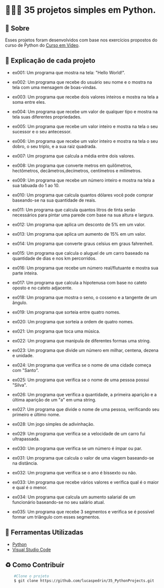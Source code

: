 # 👨🏽‍💻 35 projetos simples em Python.

## 🧐 Sobre

Esses projetos foram desenvolvidos com base nos exercícios propostos do curso de Python do [Curso em Vídeo](https://www.cursoemvideo.com/).

## 🌠 Explicação de cada projeto

- ex001: Um programa que mostra na tela: "Hello World!".

- ex002: Um programa que recebe do usuário seu nome e o mostra na tela com uma mensagem de boas-vindas.

- ex003: Um programa que recebe dois valores inteiros e mostra na tela a soma entre eles.

- ex004: Um programa que recebe um valor de qualquer tipo e mostra na tela suas diferentes propriedades.

- ex005: Um programa que recebe um valor inteiro e mostra na tela o seu sucessor e o seu antecessor.

- ex006: Um programa que recebe um valor inteiro e mostra na tela o seu dobro, o seu triplo, e a sua raiz quadrada.

- ex007: Um programa que calcula a média entre dois valores.

- ex008: Um programa que converte metros em quilômetros, hectômetros, decâmetros,decímetros, centímetros e milímetros.

- ex009: Um programa que recebe um número inteiro e mostra na tela a sua tabuada do 1 ao 10.

- ex010: Um programa que calcula quantos dólares você pode comprar baseando-se na sua quantidade de reais.

- ex011: Um programa que calcula quantos litros de tinta serão necessários para pintar uma parede com base na sua altura e largura.

- ex012: Um programa que aplica um desconto de 5% em um valor.

- ex013: Um programa que aplica um aumento de 15% em um valor.

- ex014: Um programa que converte graus celsius em graus fahrenheit.

- ex015: Um programa que calcula o aluguel de um carro baseado na quantidade de dias e nos km percorridos.

- ex016: Um programa que recebe um número real/flutuante e mostra sua parte inteira.

- ex017: Um programa que calcula a hipotenusa com base no cateto oposto e no cateto adjacente.

- ex018: Um programa que mostra o seno, o cosseno e a tangente de um ângulo.

- ex019: Um programa que sorteia entre quatro nomes.

- ex020: Um programa que sorteia a ordem de quatro nomes.

- ex021: Um programa que toca uma música.

- ex022: Um programa que manipula de diferentes formas uma string.

- ex023: Um programa que divide um número em milhar, centena, dezena e unidade.

- ex024: Um programa que verifica se o nome de uma cidade começa com "Santo".

- ex025: Um programa que verifica se o nome de uma pessoa possui "Silva".

- ex026: Um programa que verifica a quantidade, a primeira aparição e a última aparição de um "a" em uma string.

- ex027: Um programa que divide o nome de uma pessoa, verificando seu primeiro e último nome.

- ex028: Um jogo simples de adivinhação. 

- ex029: Um programa que verifica se a velocidade de um carro fui ultrapassada.

- ex030: Um programa que verifica se um número é ímpar ou par.

- ex031: Um programa que calcula o valor de uma viagem baseando-se na distância.

- ex032: Um programa que verifica se o ano é bissexto ou não.

- ex033: Um programa que recebe vários valores e verifica qual é o maior e qual é o menor.

- ex034: Um programa que calcula um aumento salarial de um funcionário baseando-se no seu salário atual.

- ex035: Um programa que recebe 3 segmentos e verifica se é possível formar um triângulo com esses segmentos.

## 🔨 Ferramentas Utilizadas
- [Python](https://www.python.org/)
- [Visual Studio Code](https://code.visualstudio.com/)

## ♻️ Como Contribuir

```bash 
    #Clone o projeto
    $ git clone https://github.com/lucaspedrin/35_PythonProjects.git
```

